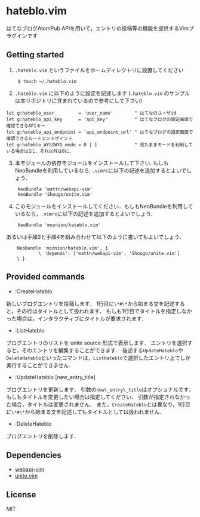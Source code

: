 hateblo.vim
===========

はてなブログAtomPub APIを用いて，エントリの投稿等の機能を提供するVimプラグインです

Getting started
---------------

1. `.hateblo.vim` というファイルをホームディレクトリに設置してください

        $ touch ~/.hateblo.vim

2. `.hateblo.vim` に以下のように設定を記述します (`.hateblo.vim` のサンプルは本リポジトリに含まれているので参考にして下さい)

 ```vim
 let g:hateblo_user         = 'user_name'        " はてなのユーザid
 let g:hateblo_api_key      = 'api_key'          " はてなブログの設定画面で確認できるAPIキー
 let g:hateblo_api_endpoint = 'api_endpoint_url' " はてなブログの設定画面で確認できるルートエンドポイント
 let g:hateblo_WYSIWYG_mode = 0 | 1              " 見たままモードを利用している場合は1に．それ以外は0に．
 ```

3. 本モジュールの依存モジュールをインストールして下さい. もしもNeoBundleを利用しているなら, `.vimrc`に以下の記述を追加するとよいでしょう．

        NeoBundle 'mattn/webapi-vim'
        NeoBundle 'Shougo/unite.vim'

4. このモジュールをインストールしてください．もしもNeoBundleを利用しているなら，`.vimrc`に以下の記述を追加するとよいでしょう．

        NeoBundle 'moznion/hateblo.vim'

 あるいは手順3と手順4を組み合わせて以下のように書いてもよいでしょう．

        NeoBundle 'moznion/hateblo.vim', {
                \ 'depends': ['mattn/webapi-vim', 'Shougo/unite.vim']
        \ }

Provided commands
-----------------

- :CreateHateblo

新しいブログエントリを投稿します．
1行目に`\*#\*`から始まる文を記述すると，その行はタイトルとして扱われます．
もしも1行目でタイトルを指定しなかった場合は，インタラクティブにタイトルが要求されます．

- :ListHateblo

ブログエントリのリストを unite source 形式で表示します．
エントリを選択すると，そのエントリを編集することができます．
後述する`UpdateHateblo`や`DeleteHateblo`といったコマンドは，`ListHateblo`で選択したエントリ上でしか実行することができません．

- :UpdateHateblo [new_entry_title]

ブログエントリを更新します．
引数の`new\_entry\_title`はオプショナルです．もしもタイトルを変更したい場合は指定してください．
引数が指定されなかった場合，タイトルは変更されません．
また，`CreateHateblo`とは異なり，1行目に`\*#\*`から始まる文を記述してもタイトルとしては扱われません．

- :DeleteHateblo

ブログエントリを削除します．

Dependencies
------------

- [webapi-vim](https://github.com/mattn/webapi-vim)
- [unite.vim](https://github.com/Shougo/unite.vim)

License
-------

MIT
